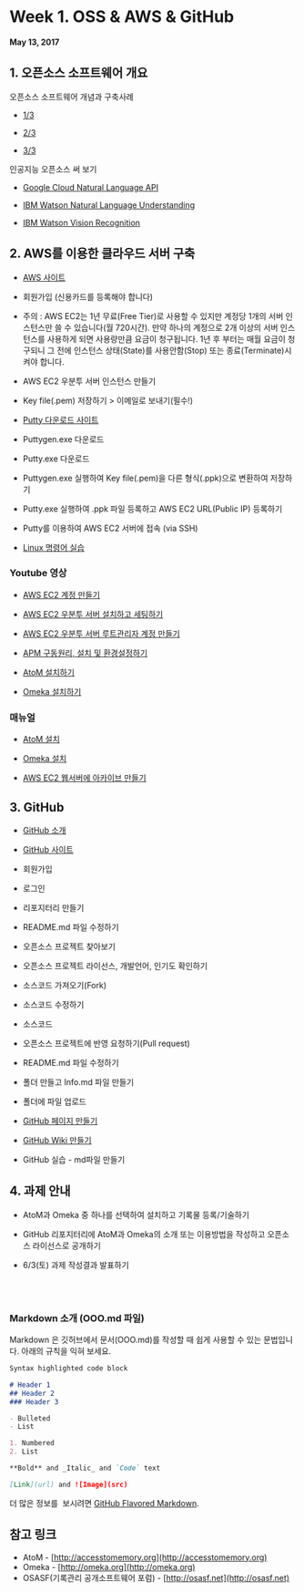 # Week 1. OSS & AWS & GitHub

**May 13, 2017**


## 1. 오픈소스 소프트웨어 개요

오픈소스 소프트웨어 개념과 구축사례
- [1/3](https://github.com/ahhn/oss/blob/master/resources/OSS1.pdf)

- [2/3](https://github.com/ahhn/oss/blob/master/resources/OSS2.pdf)

- [3/3](https://github.com/ahhn/oss/blob/master/resources/OSS3.pdf)


인공지능 오픈소스 써 보기

- [Google Cloud Natural Language API](https://cloud.google.com/natural-language/)

- [IBM Watson Natural Language Understanding](https://natural-language-understanding-demo.mybluemix.net/)

- [IBM Watson Vision Recognition](https://visual-recognition-demo.mybluemix.net/)


## 2. AWS를 이용한 클라우드 서버 구축 

- [AWS 사이트](https://aws.amazon.com)

- 회원가입 (신용카드를 등록해야 합니다)
- 주의 : AWS EC2는 1년 무료(Free Tier)로 사용할 수 있지만 계정당 1개의 서버 인스턴스만 쓸 수 있습니다(월 720시간). 만약 하나의 계정으로 2개 이상의 서버 인스턴스를 사용하게 되면 사용량만큼 요금이 청구됩니다. 1년 후 부터는 매월 요금이 청구되니 그 전에 인스턴스 상태(State)를 사용안함(Stop) 또는 종료(Terminate)시켜야 합니다.

- AWS EC2 우분투 서버 인스턴스 만들기

- Key file(.pem) 저장하기 > 이메일로 보내기(필수!)

- [Putty 다운로드 사이트](https://www.chiark.greenend.org.uk/~sgtatham/putty/latest.html)

- Puttygen.exe 다운로드

- Putty.exe 다운로드

- Puttygen.exe 실행하여 Key file(.pem)을 다른 형식(.ppk)으로 변환하여 저장하기

- Putty.exe 실행하여 .ppk 파일 등록하고 AWS EC2 URL(Public IP) 등록하기

- Putty를 이용하여 AWS EC2 서버에 접속 (via SSH)

- [Linux 명령어 실습](http://nuninaya.tistory.com/158)


### Youtube 영상
- [AWS EC2 계정 만들기](https://www.youtube.com/watch?v=sQSQCqihygc&list=PLya-3fVEf50Zj0bfFbkRpxuwO6J9mh4Pf&index=5)

- [AWS EC2 우분투 서버 설치하고 세팅하기](https://www.youtube.com/watch?v=DcnQeLfg7gM&list=PLya-3fVEf50Zj0bfFbkRpxuwO6J9mh4Pf&index=4)

- [AWS EC2 우분투 서버 루트관리자 계정 만들기](https://www.youtube.com/watch?v=qhAM79x0SvQ&index=3&list=PLya-3fVEf50Zj0bfFbkRpxuwO6J9mh4Pf)

- [APM 구동원리, 설치 및 환경설정하기](https://www.youtube.com/watch?v=r5Fy8N3-WDs&index=2&list=PLya-3fVEf50Zj0bfFbkRpxuwO6J9mh4Pf)

- [AtoM 설치하기](https://www.youtube.com/watch?v=eaw7rN_O6LM&list=PLya-3fVEf50Zj0bfFbkRpxuwO6J9mh4Pf&index=6)

- [Omeka 설치하기](https://www.youtube.com/watch?v=4HUJtZNPtlQ&index=1&list=PLya-3fVEf50Zj0bfFbkRpxuwO6J9mh4Pf)


### 매뉴얼

- [AtoM 설치](https://github.com/ahhn/AtoM_UserManual_kor/blob/master/AtoM%20%E1%84%89%E1%85%A5%E1%86%AF%E1%84%8E%E1%85%B5%20%E1%84%86%E1%85%B5%E1%86%BE%20%E1%84%92%E1%85%AA%E1%86%AB%E1%84%80%E1%85%A7%E1%86%BC%E1%84%89%E1%85%A5%E1%86%AF%E1%84%8C%E1%85%A5%E1%86%BC(%E1%84%8B%E1%85%A1%E1%84%8F%E1%85%A1%E1%84%8B%E1%85%B5%E1%84%87%E1%85%B3%E1%84%85%E1%85%A2%E1%86%B8-%E1%84%8B%E1%85%A9%E1%84%91%E1%85%B3%E1%86%AB%E1%84%89%E1%85%A9%E1%84%89%E1%85%B3%E1%84%8B%E1%85%A7%E1%86%AB%E1%84%80%E1%85%AE-20170430)(%E1%84%87%E1%85%A2%E1%84%91%E1%85%A9%E1%84%8B%E1%85%AD%E1%86%BC)(mpm-event%E1%84%8B%E1%85%AA%20php5-fpm%E1%84%87%E1%85%A5%E1%84%8C%E1%85%A7%E1%86%AB%E1%84%8B%E1%85%AD%E1%86%BC).pdf)

- [Omeka 설치](http://osasf.net/uploads/FileUpload/dc/35fc351c736a808dde5c9bff895dd8.pdf)

- [AWS EC2 웹서버에 아카이브 만들기](https://github.com/ahhn/oss/blob/master/resources/AWS_v1.7.pdf)



## 3. GitHub 

- [GitHub 소개](https://guides.github.com/activities/hello-world/)

- [GitHub 사이트](https://github.com/)

- 회원가입

- 로그인

- 리포지터리 만들기

- README.md 파일 수정하기

- 오픈소스 프로젝트 찾아보기

- 오픈소스 프로젝트 라이선스, 개발언어, 인기도 확인하기

- 소스코드 가져오기(Fork)

- 소스코드 수정하기

- 소스코드 

- 오픈소스 프로젝트에 반영 요청하기(Pull request)

- README.md 파일 수정하기

- 폴더 만들고 Info.md 파일 만들기

- 폴더에 파일 업로드

- [GitHub 페이지 만들기](https://pages.github.com/)

- [GitHub Wiki 만들기](https://help.github.com/articles/about-github-wikis/#)

- GitHub 실습 - md파일 만들기


## 4. 과제 안내

- AtoM과 Omeka 중 하나를 선택하여 설치하고 기록물 등록/기술하기

- GitHub 리포지터리에 AtoM과 Omeka의 소개 또는 이용방법을 작성하고 오픈소스 라이선스로 공개하기

- 6/3(토) 과제 작성결과 발표하기

<br/><br/>
### Markdown 소개 (OOO.md 파일)

Markdown 은 깃허브에서 문서(OOO.md)를 작성할 때 쉽게 사용할 수 있는 문법입니다. 아래의 규칙을 익혀 보세요.

```markdown
Syntax highlighted code block

# Header 1
## Header 2
### Header 3

- Bulleted
- List

1. Numbered
2. List

**Bold** and _Italic_ and `Code` text

[Link](url) and ![Image](src)
```

더 많은 정보를  보시려면 [GitHub Flavored Markdown](https://guides.github.com/features/mastering-markdown/).




## 참고 링크

- AtoM - [http://accesstomemory.org](http://accesstomemory.org)
- Omeka - [http://omeka.org](http://omeka.org)
- OSASF(기록관리 공개소프트웨어 포럼) - [http://osasf.net](http://osasf.net)
